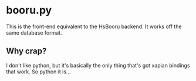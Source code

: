 # booru.py

This is the front-end equivalent to the HsBooru backend. It works off the same
database format.

## Why crap?

I don't like python, but it's basically the only thing that's got xapian
bindings that work. So python it is...
